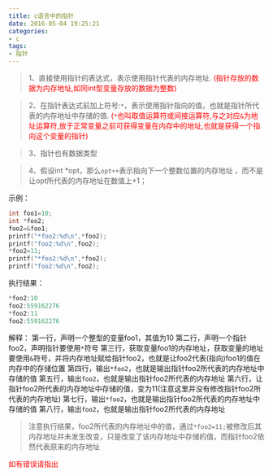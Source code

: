 ```yaml
---
title: c语言中的指针
date: 2016-05-04 19:25:21
categories:
- c
tags:
- 指针
---
```



>1、直接使用指针的表达式，表示使用指针代表的内存地址. <font color=red>(指针存放的数据为内存地址,如同int型变量存放的数据为整数)</font>

>2、在指针表达式前加上符号:`*`，表示使用指针指向的值，也就是指针所代表的内存地址中存储的值. <font color=red>(`*`也叫取值运算符或间接运算符,与之对应`&`为地址运算符,放于正常变量之前可获得变量在内存中的地址,也就是获得一个指向这个变量的指针)</font>

>3、指针也有数据类型

>4、假设int *opt，那么`opt++`表示指向下一个整数位置的内存地址
，而不是让opt所代表的内存地址在数值上+1；


示例：
```c
int foo1=10;
int *foo2;
foo2=&foo1;
printf("*foo2:%d\n",*foo2);
printf("foo2:%d\n",foo2);
*foo2=11;
printf("*foo2:%d\n",*foo2);
printf("foo2:%d\n",foo2);
```
执行结果：
```c
*foo2:10
foo2:559162276
*foo2:11
foo2:559162276
```
解释：
第一行，声明一个整型的变量foo1，其值为10
第二行，声明一个指针foo2，声明指针要使用`*`符号
第三行，获取变量foo1的内存地址，获取变量的地址要使用`&`符号，并将内存地址赋给指针foo2，也就是让foo2代表(指向)foo1的值在内存中的存储位置
第四行，输出`*foo2`，也就是输出指针foo2所代表的内存地址中存储的值
第五行，输出`foo2`，也就是输出指针foo2所代表的内存地址
第六行，让指针foo2所代表的内存地址中存储的值，变为11(注意这里并没有修改指针foo2所代表的内存地址)
第七行，输出`*foo2`，也就是输出指针foo2所代表的内存地址中存储的值
第八行，输出`foo2`，也就是输出指针foo2所代表的内存地址

>注意执行结果，foo2所代表的内存地址中的值，通过`*foo2=11;`被修改后其内存地址并未发生改变，只是改变了该内存地址中存储的值，而指针foo2依然代表原来的内存地址

<font color=red>如有错误请指出</font>
